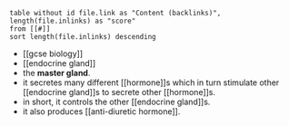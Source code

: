
```dataview
table without id file.link as "Content (backlinks)", length(file.inlinks) as "score"
from [[#]]
sort length(file.inlinks) descending
```

- [[gcse biology]]
- [[endocrine gland]]
- the **master gland**.
- it secretes many different [[hormone]]s which in turn stimulate other [[endocrine gland]]s to secrete other [[hormone]]s.
- in short, it controls the other [[endocrine gland]]s.
- it also produces [[anti-diuretic hormone]].